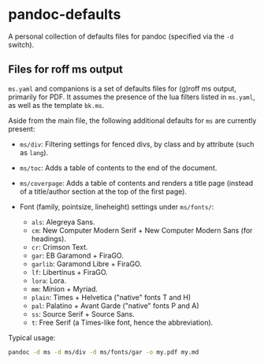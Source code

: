 # pandoc-defaults

A personal collection of defaults files for pandoc (specified via the `-d` switch).

## Files for roff ms output

`ms.yaml` and companions is a set of defaults files for (g)roff ms output, primarily for PDF. It assumes the presence of the lua filters listed in `ms.yaml`, as well as the template `bk.ms`.

Aside from the main file, the following additional defaults for `ms` are currently present:

- `ms/div`: Filtering settings for fenced divs, by class and by attribute (such as `lang`).

- `ms/toc`: Adds a table of contents to the end of the document.

- `ms/coverpage`: Adds a table of contents and renders a title page (instead of a title/author section at the top of the first page).

- Font (family, pointsize, lineheight) settings under `ms/fonts/`:
  - `als`: Alegreya Sans.
  - `cm`: New Computer Modern Serif + New Computer Modern Sans (for headings).
  - `cr`: Crimson Text.
  - `gar`: EB Garamond + FiraGO.
  - `garlib`: Garamond Libre + FiraGO.
  - `lf`: Libertinus + FiraGO.
  - `lora`: Lora.
  - `mm`: Minion + Myriad.
  - `plain`: Times + Helvetica ("native" fonts T and H)
  - `pal`: Palatino + Avant Garde ("native" fonts P and A)
  - `ss`: Source Serif + Source Sans.
  - `t`: Free Serif (a Times-like font, hence the abbreviation).

Typical usage:

```sh
pandoc -d ms -d ms/div -d ms/fonts/gar -o my.pdf my.md
```
